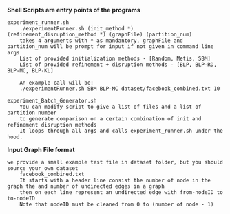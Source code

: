 **Shell Scripts are entry points of the programs**
	
	experiment_runner.sh
		./experimentRunner.sh (init_method *) (refinement_disruption_method *) (graphFile) (partition_num)
		takes 4 arguments with * as mandantory, graphFile and partition_num will be prompt for input if not given in command line args
		List of provided initialization methods - [Random, Metis, SBM]
		List of provided refinement + disruption methods - [BLP, BLP-RD, BLP-MC, BLP-KL]

		An example call will be:
		./experimentRunner.sh SBM BLP-MC dataset/facebook_combined.txt 10 

	experiment_Batch_Generator.sh
		You can modify script to give a list of files and a list of partition number
		to generate comparison on a certain combination of init and refinement disruption methods
		It loops through all args and calls experiment_runner.sh under the hood.

**Input Graph File format**
	
	we provide a small example test file in dataset folder, but you should source your own dataset
		facebook_combined.txt
		It starts with a header line consist the number of node in the graph the and number of undirected edges in a graph
		then on each line represent an undirected edge with from-nodeID to to-nodeID
		Note that nodeID must be cleaned from 0 to (number of node - 1) 
